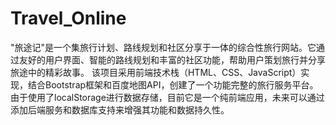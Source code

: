 # Travel_Online
"旅途记"是一个集旅行计划、路线规划和社区分享于一体的综合性旅行网站。它通过友好的用户界面、智能的路线规划和丰富的社区功能，帮助用户策划旅行并分享旅途中的精彩故事。  该项目采用前端技术栈（HTML、CSS、JavaScript）实现，结合Bootstrap框架和百度地图API，创建了一个功能完整的旅行服务平台。由于使用了localStorage进行数据存储，目前它是一个纯前端应用，未来可以通过添加后端服务和数据库支持来增强其功能和数据持久性。
